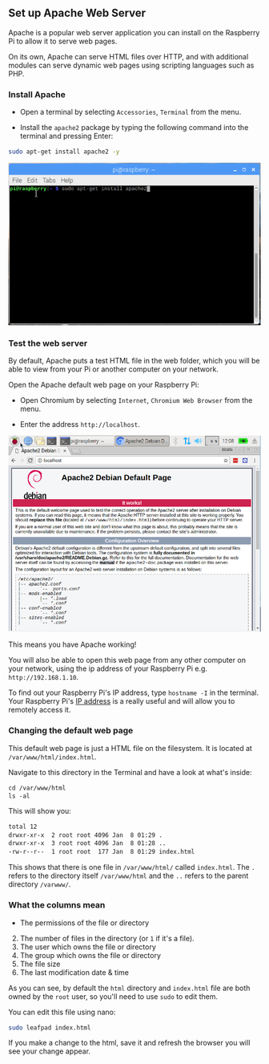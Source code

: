 ## Set up Apache Web Server

Apache is a popular web server application you can install on the Raspberry Pi to allow it to serve web pages.

On its own, Apache can serve HTML files over HTTP, and with additional modules can serve dynamic web pages using scripting languages such as PHP.

### Install Apache

+ Open a terminal by selecting `Accessories`, `Terminal` from the menu.

+ Install the `apache2` package by typing the following command into the terminal and pressing Enter:

```bash
sudo apt-get install apache2 -y
```

![install apache](images/install_apache.png)

### Test the web server

By default, Apache puts a test HTML file in the web folder, which you will be able to view from your Pi or another computer on your network. 

Open the Apache default web page on your Raspberry Pi:

+ Open Chromium by selecting `Internet`, `Chromium Web Browser` from the menu.

+ Enter the address `http://localhost`.  

![Apache it works](images/apache-it-works.png)

This means you have Apache working!

You will also be able to open this web page from any other computer on your network, using the ip address of your Raspberry Pi e.g. `http://192.168.1.10`.

To find out your Raspberry Pi's IP address, type `hostname -I` in the terminal.  Your Raspberry Pi's [IP address](https://www.raspberrypi.org/documentation/remote-access/ip-address.md) is a really useful and will allow you to remotely access it.


### Changing the default web page

This default web page is just a HTML file on the filesystem. It is located at `/var/www/html/index.html`.

Navigate to this directory in the Terminal and have a look at what's inside:

```
cd /var/www/html
ls -al
```

This will show you:

```bash
total 12
drwxr-xr-x  2 root root 4096 Jan  8 01:29 .
drwxr-xr-x  3 root root 4096 Jan  8 01:28 ..
-rw-r--r--  1 root root  177 Jan  8 01:29 index.html
```

This shows that there is one file in `/var/www/html/` called `index.html`. The `.` refers to the directory itself `/var/www/html` and the `..` refers to the parent directory `/varwww/`.

### What the columns mean

- The permissions of the file or directory
2. The number of files in the directory (or `1` if it's a file).
3. The user which owns the file or directory
4. The group which owns the file or directory
5. The file size
6. The last modification date & time

As you can see, by default the `html` directory and `index.html` file are both owned by the `root` user, so you'll need to use `sudo` to edit them.

You can edit this file using nano:

```bash
sudo leafpad index.html
```

If you make a change to the html, save it and refresh the browser you will see your change appear.

